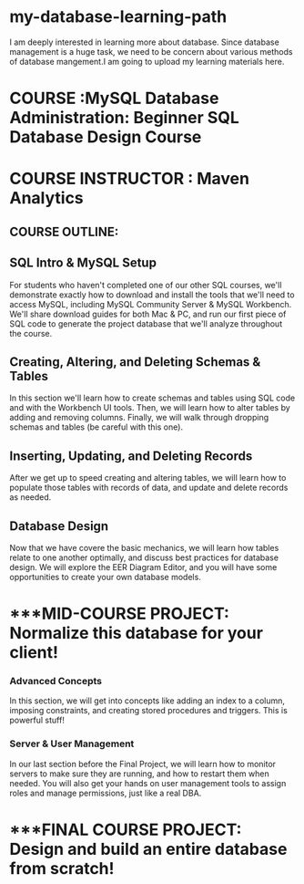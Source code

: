 # my-database-learning-path
I am deeply  interested in learning more about database. Since database management is a huge task, we need to be concern about various  methods  of  database mangement.I am going to upload my learning materials here.

# COURSE :MySQL Database Administration: Beginner SQL Database Design Course
# COURSE INSTRUCTOR : Maven Analytics

## COURSE  OUTLINE:



## SQL Intro & MySQL Setup

For students who haven't completed one of our other SQL courses, we'll demonstrate exactly how to download and install the tools that we'll need to access MySQL, including MySQL Community Server & MySQL Workbench. We'll share download guides for both Mac & PC, and run our first piece of SQL code to generate the project database that we'll analyze throughout the course.

## Creating, Altering, and Deleting Schemas & Tables

In this section we'll learn how to create schemas and tables using SQL code and with the Workbench UI tools. Then, we will learn how to alter tables by adding and removing columns. Finally, we will walk through dropping schemas and tables (be careful with this one).

## Inserting, Updating, and Deleting Records

After we get up to speed creating and altering tables, we will learn how to populate those tables with records of data, and update and delete records as needed.

## Database Design

Now that we have covere the basic mechanics, we will learn how tables relate to one another optimally, and discuss best practices for database design. We will explore the EER Diagram Editor, and you will have some opportunities to create your own database models.


# ***MID-COURSE PROJECT: Normalize this database for your client! 

### Advanced Concepts
In this section, we will get into concepts like adding an index to a column, imposing constraints, and creating stored procedures and triggers. This is powerful stuff! 

### Server & User Management
In our last section before the Final Project, we will learn how to monitor servers to make sure they are running, and how to restart them when needed. You will also get your hands on user management tools to assign roles and manage permissions, just like a real DBA.

# ***FINAL COURSE PROJECT: Design and build an entire database from scratch! 

